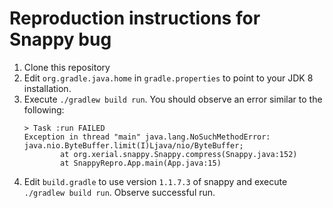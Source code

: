 # Reproduction instructions for Snappy bug

1. Clone this repository
2. Edit `org.gradle.java.home` in `gradle.properties` to point to your JDK 8 installation.
3. Execute `./gradlew build run`. You should observe an error similar to the following:
    ```
    > Task :run FAILED
    Exception in thread "main" java.lang.NoSuchMethodError: java.nio.ByteBuffer.limit(I)Ljava/nio/ByteBuffer;
            at org.xerial.snappy.Snappy.compress(Snappy.java:152)
            at SnappyRepro.App.main(App.java:15)
    ```
4. Edit `build.gradle` to use version `1.1.7.3` of snappy and execute `./gradlew build run`. Observe successful run.
